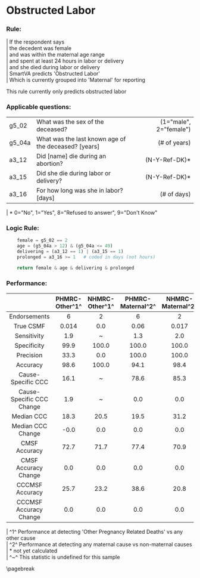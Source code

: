 # Obstructed Labor

### Rule:
|  If the respondent says   
|    the decedent was female   
|    and was within the maternal age range   
|    and spent at least 24 hours in labor or delivery   
|    and she died during labor or delivery   
|  SmartVA predicts 'Obstructed Labor'   
|    Which is currently grouped into 'Maternal' for reporting   


This rule currently only predicts obstructed labor

### Applicable questions:
|            |                                          |                  |
|:-----------|:-----------------------------------------|-----------------:|
| g5_02 | What was the sex of the deceased? | (1="male", 2="female") |
| g5_04a | What was the last known age of the deceased? [years] | (# of years) |
| a3_12 | Did [name] die during an abortion? | (N-Y-Ref-DK)* |
| a3_15 | Did she die during labor or delivery? | (N-Y-Ref-DK)* |
| a3_16 | For how long was she in labor? [days] | (# of days) |

|  \* 0="No", 1="Yes", 8="Refused to answer", 9="Don't Know"   


### Logic Rule:

~~~~~python
    female = g5_02 == 2
    age = (g5_04a > 12) & (g5_04a <= 49)
    delivering = (a3_12 == 1) | (a3_15 == 1)
    prolonged = a3_16 >= 1   # coded in days (not hours)
    
    return female & age & delivering & prolonged
~~~~~
    

### Performance:
|             | PHMRC-Other^1^ |  NHMRC-Other^1^ |  PHMRC-Maternal^2^ |  NHMRC-Maternal^2^ |    
|:-----------:|:------------:|:------------:|:------------:|:------------:|   
| Endorsements| 6 |  2 |  6 |  2 |    
|  True CSMF  | 0.014 |  0.0 |  0.06 |  0.017 |    
| Sensitivity | 1.9 |  ~ |  1.3 |  2.0 |    
| Specificity | 99.9 |  100.0 |  100.0 |  100.0 |    
|  Precision  | 33.3 |  0.0 |  100.0 |  100.0 |    
|   Accuracy  | 98.6 |  100.0 |  94.1 |  98.4 |    
|Cause-Specific CCC| 16.1 |  ~ |  78.6 |  85.3 |    
|Cause-Specific CCC Change| 1.9 |  ~ |  0.0 |  0.0 |    
|  Median CCC | 18.3 |  20.5 |  19.5 |  31.2 |    
|Median CCC Change| -0.0 |  0.0 |  0.0 |  0.0 |    
|CMSF Accuracy| 72.7 |  71.7 |  77.4 |  70.9 |    
|CMSF Accuracy Change| 0.0 |  0.0 |  0.0 |  0.0 |    
|CCCMSF Accuracy| 25.7 |  23.2 |  38.6 |  20.8 |    
|CCCMSF Accuracy Change| 0.0 |  0.0 |  0.0 |  0.0 |    

|  ^1^ Performance at detecting 'Other Pregnancy Related Deaths' vs any other cause   
|  ^2^ Performance at detecting any maternal cause vs non-maternal causes   
|  \* not yet calculated   
|  ^~^ This statistic is undefined for this sample   

\pagebreak
